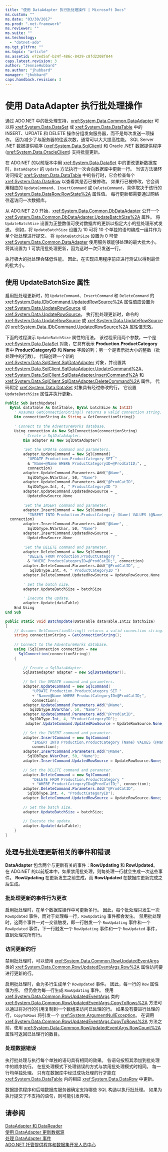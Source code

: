 ```yaml
---
title: "使用 DataAdapter 执行批处理操作 | Microsoft Docs"
ms.custom: ""
ms.date: "03/30/2017"
ms.prod: ".net-framework"
ms.reviewer: ""
ms.suite: ""
ms.technology: 
  - "dotnet-ado"
ms.tgt_pltfrm: ""
ms.topic: "article"
ms.assetid: e72ed5af-b24f-486c-8429-c8fd2208f844
caps.latest.revision: 3
author: "JennieHubbard"
ms.author: "jhubbard"
manager: "jhubbard"
caps.handback.revision: 3
---
```

# 使用 DataAdapter 执行批处理操作
通过 ADO.NET 中的批处理支持，<xref:System.Data.Common.DataAdapter> 可以将 <xref:System.Data.DataSet> 或 <xref:System.Data.DataTable> 中的 INSERT、UPDATE 和 DELETE 操作分组发向服务器，而不是每次发送一项操作。  因为减少了与服务器的往返次数，通常可以大大提高性能。  SQL Server .NET 数据提供程序 \(<xref:System.Data.SqlClient>\) 和 Oracle .NET 数据提供程序 \(<xref:System.Data.OracleClient>\) 支持批量更新。  
  
 在 ADO.NET 的以前版本中用 <xref:System.Data.DataSet> 中的更改更新数据库时，`DataAdapter` 的 `Update` 方法执行一次会向数据库中更新一行。  当该方法循环访问指定 <xref:System.Data.DataTable> 中的各行时，它会检查每个 <xref:System.Data.DataRow> 以查看其是否已被修改。  如果行已被修改，它会调用相应的 `UpdateCommand`、`InsertCommand` 或 `DeleteCommand`，具体取决于该行的 <xref:System.Data.DataRow.RowState%2A> 属性值。  每行更新都需要通过网络往返访问一次数据库。  
  
 从 ADO.NET 2.0 开始，<xref:System.Data.Common.DbDataAdapter> 公开一个 <xref:System.Data.Common.DbDataAdapter.UpdateBatchSize%2A> 属性。  将 `UpdateBatchSize` 设置为正整数值可使对数据库的更新以指定大小的批处理形式发送。  例如，将 `UpdateBatchSize` 设置为 10 可将 10 个单独的语句编成一组并作为单个批处理进行提交。  将 `UpdateBatchSize` 设置为 0 可使 <xref:System.Data.Common.DataAdapter> 使用服务器能够处理的最大批大小。  将其设置为 1 可禁用批处理更新，因为这时一次只发送一行。  
  
 执行极大的批处理会降低性能。  因此，在实现应用程序前应进行测试以得到最佳的批大小。  
  
## 使用 UpdateBatchSize 属性  
 启用批处理更新时，的 `UpdateCommand`、`InsertCommand` 和 `DeleteCommand` 的 <xref:System.Data.IDbCommand.UpdatedRowSource%2A> 属性值应设置为 <xref:System.Data.UpdateRowSource> 或 <xref:System.Data.UpdateRowSource>。  执行批处理更新时，命令的 <xref:System.Data.UpdateRowSource> 或 <xref:System.Data.UpdateRowSource> 的 <xref:System.Data.IDbCommand.UpdatedRowSource%2A> 属性值无效。  
  
 下面的过程演示 `UpdateBatchSize` 属性的用法。  该过程采用两个参数，一个是 <xref:System.Data.DataSet> 对象，它具有表示 **Production.ProductCategory** 表中 **ProductCategoryID** 和 **Name** 字段的列；另一个是表示批大小的整数（批处理中的行数）。  代码创建一个新的 <xref:System.Data.SqlClient.SqlDataAdapter> 对象，并设置其 <xref:System.Data.SqlClient.SqlDataAdapter.UpdateCommand%2A>、<xref:System.Data.SqlClient.SqlDataAdapter.InsertCommand%2A> 和 <xref:System.Data.SqlClient.SqlDataAdapter.DeleteCommand%2A> 属性。  代码假定 <xref:System.Data.DataSet> 对象具有经过修改的行。  它设置 `UpdateBatchSize` 属性并执行更新。  
  
```vb  
Public Sub BatchUpdate( _  
  ByVal dataTable As DataTable, ByVal batchSize As Int32)  
    ' Assumes GetConnectionString() returns a valid connection string.  
    Dim connectionString As String = GetConnectionString()  
  
    ' Connect to the AdventureWorks database.  
    Using connection As New SqlConnection(connectionString)  
        ' Create a SqlDataAdapter.  
        Dim adapter As New SqlDataAdapter()  
  
        'Set the UPDATE command and parameters.  
        adapter.UpdateCommand = New SqlCommand( _  
          "UPDATE Production.ProductCategory SET " _  
          & "Name=@Name WHERE ProductCategoryID=@ProdCatID;", _  
          connection)  
        adapter.UpdateCommand.Parameters.Add("@Name", _  
          SqlDbType.NVarChar, 50, "Name")  
        adapter.UpdateCommand.Parameters.Add("@ProdCatID",  _  
          SqlDbType.Int, 4, " ProductCategoryID ")  
        adapter.UpdateCommand.UpdatedRowSource = _  
          UpdateRowSource.None  
  
        'Set the INSERT command and parameter.  
        adapter.InsertCommand = New SqlCommand( _  
          "INSERT INTO Production.ProductCategory (Name) VALUES (@Name);", _  
  connection)  
        adapter.InsertCommand.Parameters.Add("@Name", _  
          SqlDbType.NVarChar, 50, "Name")  
        adapter.InsertCommand.UpdatedRowSource = _  
          UpdateRowSource.None  
  
        'Set the DELETE command and parameter.  
        adapter.DeleteCommand = New SqlCommand( _  
          "DELETE FROM Production.ProductCategory " _  
          & "WHERE ProductCategoryID=@ProdCatID;", connection)  
        adapter.DeleteCommand.Parameters.Add("@ProdCatID", _  
           SqlDbType.Int, 4, " ProductCategoryID ")  
        adapter.DeleteCommand.UpdatedRowSource = UpdateRowSource.None  
  
        ' Set the batch size.  
        adapter.UpdateBatchSize = batchSize  
  
        ' Execute the update.  
        adapter.Update(dataTable)  
    End Using  
End Sub  
```  
  
```csharp  
public static void BatchUpdate(DataTable dataTable,Int32 batchSize)  
{  
    // Assumes GetConnectionString() returns a valid connection string.  
    string connectionString = GetConnectionString();  
  
    // Connect to the AdventureWorks database.  
    using (SqlConnection connection = new   
      SqlConnection(connectionString))  
    {  
  
        // Create a SqlDataAdapter.  
        SqlDataAdapter adapter = new SqlDataAdapter();  
  
        // Set the UPDATE command and parameters.  
        adapter.UpdateCommand = new SqlCommand(  
            "UPDATE Production.ProductCategory SET "  
            + "Name=@Name WHERE ProductCategoryID=@ProdCatID;",   
            connection);  
        adapter.UpdateCommand.Parameters.Add("@Name",   
           SqlDbType.NVarChar, 50, "Name");  
        adapter.UpdateCommand.Parameters.Add("@ProdCatID",   
           SqlDbType.Int, 4, "ProductCategoryID");  
         adapter.UpdateCommand.UpdatedRowSource = UpdateRowSource.None;  
  
        // Set the INSERT command and parameter.  
        adapter.InsertCommand = new SqlCommand(  
            "INSERT INTO Production.ProductCategory (Name) VALUES (@Name);",   
            connection);  
        adapter.InsertCommand.Parameters.Add("@Name",   
          SqlDbType.NVarChar, 50, "Name");  
        adapter.InsertCommand.UpdatedRowSource = UpdateRowSource.None;  
  
        // Set the DELETE command and parameter.  
        adapter.DeleteCommand = new SqlCommand(  
            "DELETE FROM Production.ProductCategory "  
            + "WHERE ProductCategoryID=@ProdCatID;", connection);  
        adapter.DeleteCommand.Parameters.Add("@ProdCatID",   
          SqlDbType.Int, 4, "ProductCategoryID");  
        adapter.DeleteCommand.UpdatedRowSource = UpdateRowSource.None;  
  
        // Set the batch size.  
        adapter.UpdateBatchSize = batchSize;  
  
        // Execute the update.  
        adapter.Update(dataTable);  
    }  
}  
```  
  
## 处理与批处理更新相关的事件和错误  
 **DataAdapter** 包含两个与更新有关的事件：**RowUpdating** 和 **RowUpdated**。  在 ADO.NET 的以前版本中，如果禁用批处理，则每处理一行就会生成一次这些事件。  **RowUpdating** 在更新发生之前生成，而 **RowUpdated** 在数据库更新完成之后生成。  
  
### 批处理更新的事件行为更改  
 启用批处理时，在单个数据库操作中可更新多行。  因此，每个批处理只发生一次 `RowUpdated` 事件，而对于处理每一行，`RowUpdating` 事件都会发生。  禁用批处理时，这两个事件一对一交错触发，即一行触发一个 `RowUpdating` 事件和一个 `RowUpdated` 事件，下一行触发一个 `RowUpdating` 事件和一个 `RowUpdated` 事件，直到处理完所有行。  
  
### 访问更新的行  
 禁用批处理时，可以使用 <xref:System.Data.Common.RowUpdatedEventArgs> 类的 <xref:System.Data.Common.RowUpdatedEventArgs.Row%2A> 属性访问要进行更新的行。  
  
 启用批处理时，会为多行生成单个 `RowUpdated` 事件。  因此，每一行的 `Row` 属性值为空。  但仍会为每一行生成 `RowUpdating` 事件。  使用 <xref:System.Data.Common.RowUpdatedEventArgs> 类的 <xref:System.Data.Common.RowUpdatedEventArgs.CopyToRows%2A> 方法可以通过将对行的引用复制到一个数组来访问已处理的行。  如果没有要进行处理的行，`CopyToRows` 将引发一个 <xref:System.ArgumentNullException>。  在调用 <xref:System.Data.Common.RowUpdatedEventArgs.CopyToRows%2A> 方法之前，使用 <xref:System.Data.Common.RowUpdatedEventArgs.RowCount%2A> 属性可返回已处理行的数目。  
  
### 处理数据错误  
 执行批处理与执行每个单独的语句具有相同的效果。  各语句按照其添加到批处理中的顺序执行。  在批处理模式下处理错误的方式与禁用批处理模式时相同。  每一行均单独处理。  只有在数据库中经过成功处理的行才能在 <xref:System.Data.DataTable> 内的相应 <xref:System.Data.DataRow> 中更新。  
  
 数据提供程序和后端数据库服务器确定支持哪些 SQL 构造以执行批处理。  如果为执行提交了不支持的语句，则可能引发异常。  
  
## 请参阅  
 [DataAdapter 和 DataReader](../../../../docs/framework/data/adonet/dataadapters-and-datareaders.md)   
 [使用 DataAdapter 更新数据源](../../../../docs/framework/data/adonet/updating-data-sources-with-dataadapters.md)   
 [处理 DataAdapter 事件](../../../../docs/framework/data/adonet/handling-dataadapter-events.md)   
 [ADO.NET 托管提供程序和数据集开发人员中心](http://go.microsoft.com/fwlink/?LinkId=217917)